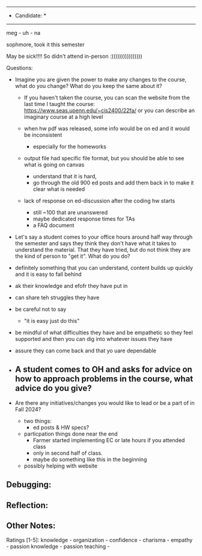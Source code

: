 ***************************
* Candidate:  *
***************************

meg - uh - na

sophmore, took it this semester

May be sick!!!! So didn't attend in-person :))))))))))))))))

Questions:
- Imagine you are given the power to make any changes to the course, what do you change? What do you keep the same about it?
  - If you haven't taken the course, you can scan the website from the last time I taught the course: https://www.seas.upenn.edu/~cis2400/22fa/ or you can describe an imaginary course at a high level
  
  - when hw pdf was released, some info would be on ed and it would be inconsistent
    - especially for the homeworks
  - output file had specific file format, but you should be able to see what is going on canvas
    - understand that it is hard,
    - go through the old 900 ed posts and add them back in to make it clear what is needed

  - lack of response on ed-discussion after the coding hw starts
    - still ~100 that are unanswered
    - maybe dedicated response times for TAs
    - a FAQ document

- Let's say a student comes to your office hours around half way through the semester and says they think they don't have what it takes to understand the material. That they have tried, but do not think they are the kind of person to "get it". What do you do?
 - definitely something that you can understand, content builds up quickly and it is easy to fall behind
 - ak their knowledge and efofr they have put in
 - can share teh struggles they have
 - be careful not to say
   - "it is easy just do this"
 - be mindful of what difficulties they have and be empathetic so they feel supported and then you can dig into whatever issues they have
 - assure they can come back and that yo uare dependable


- A student comes to OH and asks for advice on how to approach problems in the course, what advice do you give?
  -

- Are there any initiatives/changes you would like to lead or be a part of in Fall 2024?
  - two things:
    - ed posts & HW specs?
  - particpation things done near the end
    - Farmer started implementing EC or late hours if you attended class
    - only in second half of class.
    - maybe do something like this in the beginning
  - possibly helping with website

Debugging:
- 



Reflection:
- 



Other Notes:
- 


Ratings [1-5]:
knowledge         - 
organization      - 
confidence        - 
charisma          - 
empathy           - 
passion knowledge -
passion teaching  - 